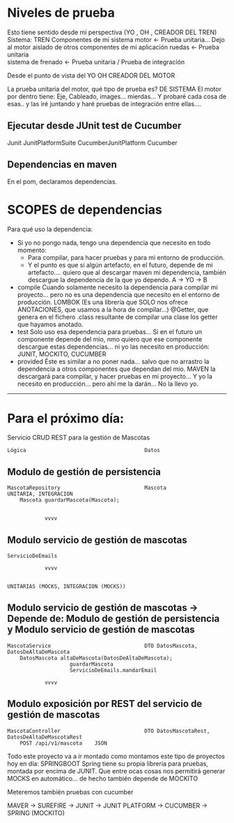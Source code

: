 # Niveles de prueba

Esto tiene sentido desde mi perspectiva (YO , OH , CREADOR DEL TREN)
Sistema: TREN
    Componentes de mi sistema
        motor                   <- Prueba unitaria... Dejo al motor aislado de otros componentes de mi aplicación
        ruedas                  <- Prueba unitaria  \
        sistema de frenado      <- Prueba unitaria  / Prueba de integración

Desde el punto de vista del YO OH CREADOR DEL MOTOR

La prueba unitaria del motor, qué tipo de prueba es? DE SISTEMA
El motor por dentro tiene: Eje, Cableado, images... mierdas...
Y probaré cada cosa de esas.. y las iré juntando y haré pruebas de integración entre ellas....


## Ejecutar desde JUnit test de Cucumber

Junit  JunitPlatformSuite           CucumberJunitPlatform              Cucumber

## Dependencias en maven

En el pom, declaramos dependencias.
<dependencies>
    <dependency>
        <!--coordenadasdel artefacto del que dependemos-->
        <groupId></groupId>
        <artifactId></artifactId>
        <version></version>
        <!-- SCOPE: Para qué necesito esa dependencia-->
        <scope></scope>
    </dependency>
    
</dependencies>

# SCOPES de dependencias

Para qué uso la dependencia:
- Si yo no pongo nada, tengo una dependencia que necesito en todo momento:
   - Para compilar, para hacer pruebas y para mi entorno de producción.
   - Y el punto es que si algún artefacto, en el futuro, depende de mi artefacto....
     quiero que al descargar maven mi dependencia, también descargue la dependencia de la que yo dependo.
     A -> YO -> B
- compile           Cuando solamente necesito la dependencia para compilar mi proyecto... 
                    pero no es una dependencia que necesito en el entorno de producción.
                    LOMBOK (Es una librería que SOLO nos ofrece ANOTACIONES, que usamos a la hora de compilar...)
                        @Getter, que genera en el fichero .class resultante de compilar una clase los getter que hayamos anotado.
- test              Solo uso esa dependencia para pruebas... Si en el futuro un componente depende del mio, nmo quiero que ese
                    componente descargue estas dependencias... ni yo las necesito en producción: JUNIT, MOCKITO, CUCUMBER
- provided          Éste es similar a no poner nada... salvo que no arrastro la dependencia a otros componentes que dependan del
                    mio. MAVEN la descargará para compilar, y hacer pruebas en mi proyecto... Y yo la necesito en producción... pero ahí me la darán... No la llevo yo.

---

# Para el próximo día:

Servicio CRUD REST para la gestión de Mascotas



    Lógica                                      Datos

## Modulo de gestión de persistencia
    MascotaRepository                           Mascota                                     UNITARIA, INTEGRACION
        Mascota guardarMascota(Mascota);


                vvvv

## Modulo servicio de gestión de mascotas
    ServicioDeEmails
    
                vvvv

                                                                                            UNITARIAS (MOCKS, INTEGRACION (MOCKS))
## Modulo servicio de gestión de mascotas -> Depende de: Modulo de gestión de persistencia y Modulo servicio de gestión de mascotas
    MascotaService                              DTO DatosMascota, DatosDeAltaDeMascota
        DatosMascota altaDeMascota(DatosDeAltaDeMascota);
                        guardarMascota
                        ServicioDeEmails.mandarEmail

                vvvv

## Modulo exposición por REST del servicio de gestión de mascotas
    MascotaController                           DTO DatosMascotaRest, DatosDeAltaDeMascotaRest
        POST /api/v1/mascota    JSON


Todo este proyecto va a ir montado como montamos este tipo de proyectos hoy en día: SPRINGBOOT
Spring tiene su propia librería para pruebas, montada por encima de JUNIT.
Que entre ocas cosas nos permitirá generar MOCKS en automático... de hecho también depende de MOCKITO

Meteremos también pruebas con cucumber

MAVER -> SUREFIRE -> JUNIT -> JUNIT PLATFORM -> CUCUMBER -> SPRING  (MOCKITO)
